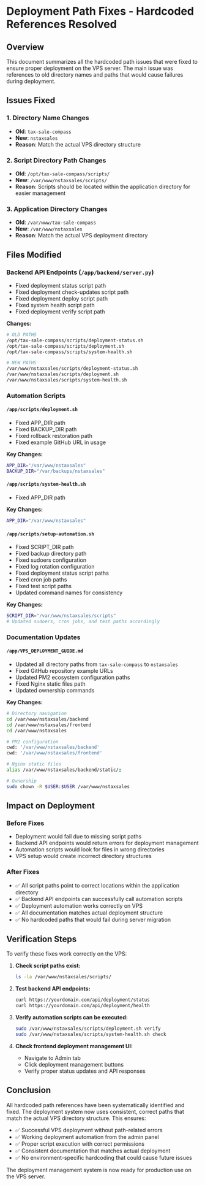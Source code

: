 # Deployment Path Fixes - Hardcoded References Resolved

## Overview
This document summarizes all the hardcoded path issues that were fixed to ensure proper deployment on the VPS server. The main issue was references to old directory names and paths that would cause failures during deployment.

## Issues Fixed

### 1. Directory Name Changes
- **Old**: `tax-sale-compass` 
- **New**: `nstaxsales`
- **Reason**: Match the actual VPS directory structure

### 2. Script Directory Path Changes
- **Old**: `/opt/tax-sale-compass/scripts/`
- **New**: `/var/www/nstaxsales/scripts/`
- **Reason**: Scripts should be located within the application directory for easier management

### 3. Application Directory Changes
- **Old**: `/var/www/tax-sale-compass`
- **New**: `/var/www/nstaxsales`
- **Reason**: Match the actual VPS deployment directory

## Files Modified

### Backend API Endpoints (`/app/backend/server.py`)
- Fixed deployment status script path
- Fixed deployment check-updates script path
- Fixed deployment deploy script path
- Fixed system health script path
- Fixed deployment verify script path

**Changes:**
```bash
# OLD PATHS
/opt/tax-sale-compass/scripts/deployment-status.sh
/opt/tax-sale-compass/scripts/deployment.sh
/opt/tax-sale-compass/scripts/system-health.sh

# NEW PATHS
/var/www/nstaxsales/scripts/deployment-status.sh
/var/www/nstaxsales/scripts/deployment.sh
/var/www/nstaxsales/scripts/system-health.sh
```

### Automation Scripts

#### `/app/scripts/deployment.sh`
- Fixed APP_DIR path
- Fixed BACKUP_DIR path
- Fixed rollback restoration path
- Fixed example GitHub URL in usage

**Key Changes:**
```bash
APP_DIR="/var/www/nstaxsales"
BACKUP_DIR="/var/backups/nstaxsales"
```

#### `/app/scripts/system-health.sh`
- Fixed APP_DIR path

**Key Changes:**
```bash
APP_DIR="/var/www/nstaxsales"
```

#### `/app/scripts/setup-automation.sh`
- Fixed SCRIPT_DIR path
- Fixed backup directory path
- Fixed sudoers configuration
- Fixed log rotation configuration
- Fixed deployment status script paths
- Fixed cron job paths
- Fixed test script paths
- Updated command names for consistency

**Key Changes:**
```bash
SCRIPT_DIR="/var/www/nstaxsales/scripts"
# Updated sudoers, cron jobs, and test paths accordingly
```

### Documentation Updates

#### `/app/VPS_DEPLOYMENT_GUIDE.md`
- Updated all directory paths from `tax-sale-compass` to `nstaxsales`
- Fixed GitHub repository example URLs
- Updated PM2 ecosystem configuration paths
- Fixed Nginx static files path
- Updated ownership commands

**Key Changes:**
```bash
# Directory navigation
cd /var/www/nstaxsales/backend
cd /var/www/nstaxsales/frontend
cd /var/www/nstaxsales

# PM2 configuration
cwd: '/var/www/nstaxsales/backend'
cwd: '/var/www/nstaxsales/frontend'

# Nginx static files
alias /var/www/nstaxsales/backend/static/;

# Ownership
sudo chown -R $USER:$USER /var/www/nstaxsales
```

## Impact on Deployment

### Before Fixes
- Deployment would fail due to missing script paths
- Backend API endpoints would return errors for deployment management
- Automation scripts would look for files in wrong directories
- VPS setup would create incorrect directory structures

### After Fixes
- ✅ All script paths point to correct locations within the application directory
- ✅ Backend API endpoints can successfully call automation scripts
- ✅ Deployment automation works correctly on VPS
- ✅ All documentation matches actual deployment structure
- ✅ No hardcoded paths that would fail during server migration

## Verification Steps

To verify these fixes work correctly on the VPS:

1. **Check script paths exist:**
   ```bash
   ls -la /var/www/nstaxsales/scripts/
   ```

2. **Test backend API endpoints:**
   ```bash
   curl https://yourdomain.com/api/deployment/status
   curl https://yourdomain.com/api/deployment/health
   ```

3. **Verify automation scripts can be executed:**
   ```bash
   sudo /var/www/nstaxsales/scripts/deployment.sh verify
   sudo /var/www/nstaxsales/scripts/system-health.sh check
   ```

4. **Check frontend deployment management UI:**
   - Navigate to Admin tab
   - Click deployment management buttons
   - Verify proper status updates and API responses

## Conclusion

All hardcoded path references have been systematically identified and fixed. The deployment system now uses consistent, correct paths that match the actual VPS directory structure. This ensures:

- ✅ Successful VPS deployment without path-related errors
- ✅ Working deployment automation from the admin panel
- ✅ Proper script execution with correct permissions
- ✅ Consistent documentation that matches actual deployment
- ✅ No environment-specific hardcoding that could cause future issues

The deployment management system is now ready for production use on the VPS server.